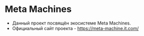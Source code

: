 # Meta Machines

- Данный проект посвящён экосистеме Meta Machines.
- Официальный сайт проекта - https://meta-machine.it.com/
